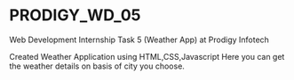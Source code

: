 # PRODIGY_WD_05
Web Development Internship Task 5 (Weather App) at Prodigy Infotech

Created Weather Application using HTML,CSS,Javascript
Here you can get the weather details on basis of city you choose.
